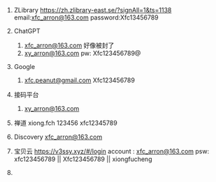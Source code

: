  1. ZLibrary
	 https://zh.zlibrary-east.se/?signAll=1&ts=1138
		email:xfc_arron@163.com
		password:Xfc13456789

2. ChatGPT
	1. xfc_arron@163.com 好像被封了
	2. xy_arron@163.com     pw: Xfc123456789@

3. Google 
	1. xfc.peanut@gmail.com  Xfc123456789
 
4. 接码平台
	1. xy_arron@163.com

5. 禅道  xiong.fch   123456  xfc12345789

6. Discovery
	xfc_arron@163.com

7. 宝贝云
	https://v3ssy.xyz/#/login
	account : xfc_arron@163.com    psw: xfc123456789   ||  Xfc123456789  ||  xiongfucheng

8. 
 
